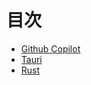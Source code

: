 # 目次

- [Github Copilot](./docs/github-copilot.md)
- [Tauri](./docs//tauri.md)
- [Rust](./docs//rust.md)
